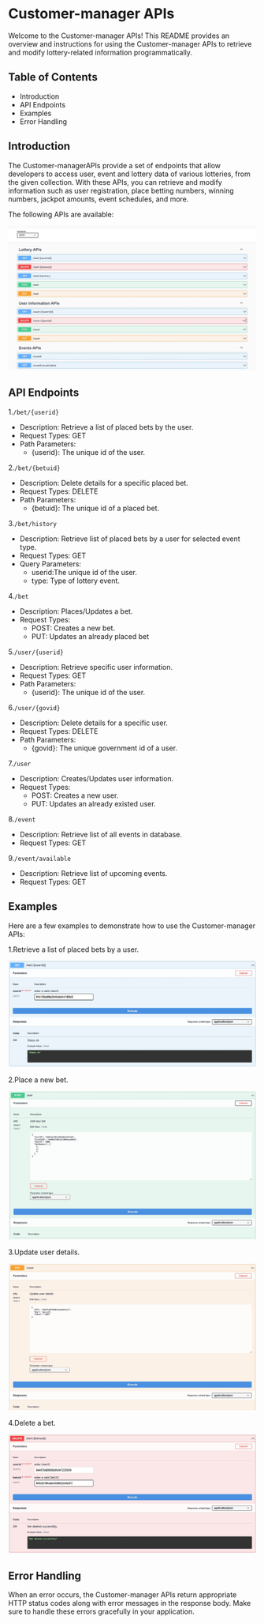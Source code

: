 # Customer-manager APIs

Welcome to the Customer-manager APIs! This README provides an overview and instructions for using the Customer-manager APIs to retrieve and modify lottery-related information programmatically.

## Table of Contents

- Introduction
- API Endpoints
- Examples
- Error Handling

## Introduction

The Customer-managerAPIs provide a set of endpoints that allow developers to access user, event and lottery data of various lotteries, from the given collection. With these APIs, you can retrieve and modify information such as user registration, place betting numbers, winning numbers, jackpot amounts, event schedules, and more.

The following APIs are available:

![Customer-manager-APIs-Image](./Images/Customer-manager-Image.jpg)

## API Endpoints

1.`/bet/{userid}`

- Description: Retrieve a list of placed bets by the user.
- Request Types: GET
- Path Parameters:
  - {userid}: The unique id of the user.

2.`/bet/{betuid}`

- Description: Delete details for a specific placed bet.
- Request Types: DELETE
- Path Parameters:
  - {betuid}: The unique id of a placed bet.

3.`/bet/history`

- Description: Retrieve list of placed bets by a user for selected event type.
- Request Types: GET
- Query Parameters:
  - userid:The unique id of the user.
  - type: Type of lottery event.

4.`/bet`

- Description: Places/Updates a bet.
- Request Types:
  - POST: Creates a new bet.
  - PUT: Updates an already placed bet

5.`/user/{userid}`

- Description: Retrieve specific user information.
- Request Types: GET
- Path Parameters:
  - {userid}: The unique id of the user.

6.`/user/{govid}`

- Description: Delete details for a specific user.
- Request Types: DELETE
- Path Parameters:
  - {govid}: The unique government id of a user.

7.`/user`

- Description: Creates/Updates user information.
- Request Types:
  - POST: Creates a new user.
  - PUT: Updates an already existed user.

8.`/event`

- Description: Retrieve list of all events in database.
- Request Types: GET

9.`/event/available`

- Description: Retrieve list of upcoming events.
- Request Types: GET

## Examples

Here are a few examples to demonstrate how to use the Customer-manager APIs:

1.Retrieve a list of placed bets by a user.

![GET-bet-userid](./Images/GET-bet-userid.JPG)

2.Place a new bet.

![POST-bet](./Images/POST-bet.JPG)

3.Update user details.

![PUT-user](./Images/PUT-user.JPG)

4.Delete a bet.

![Delete-bet-betuid](./Images/Delete-bet-betuid.JPG)

## Error Handling

When an error occurs, the Customer-manager APIs return appropriate HTTP status codes along with error messages in the response body. Make sure to handle these errors gracefully in your application.

